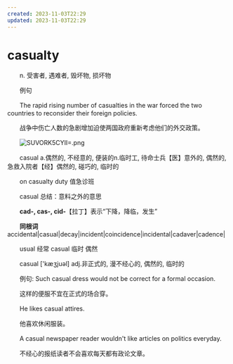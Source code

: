 ```yaml
---
created: 2023-11-03T22:29
updated: 2023-11-03T22:29
---
```

# casualty

　　n. 受害者, 遇难者, 毁坏物, 损坏物

　　例句

　　The rapid rising number of casualties in the war forced the two countries to reconsider their foreign policies.

　　战争中伤亡人数的急剧增加迫使两国政府重新考虑他们的外交政策。

　　![SUVORK5CYII=.png](image1-20230708221749-s58iuvl.png)

　　casual a.偶然的, 不经意的, 便装的n.临时工, 待命士兵【医】意外的, 偶然的, 急救入院者【经】偶然的, 碰巧的, 临时的

　　on casualty duty 值急诊班

　　casual 总结：意料之外的意思

　　**cad-, cas-, cid-**【拉丁】表示“下降，降临，发生”

　　**同根词**accidental\|casual\|decay\|incident\|coincidence\|incidental\|cadaver\|cadence\|

　　usual 经常 casual 临时 偶然

　　casual \['kæʒjuəl\] adj.非正式的, 漫不经心的, 偶然的, 临时的

　　例句: Such casual dress would not be correct for a formal occasion.

　　这样的便服不宜在正式的场合穿。

　　He likes casual attires.

　　他喜欢休闲服装。

　　A casual newspaper reader wouldn't like articles on politics everyday.

　　不经心的报纸读者不会喜欢每天都有政论文章。
